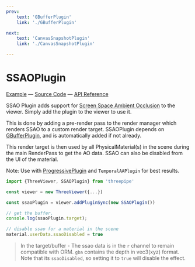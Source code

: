```yaml
---
prev: 
    text: 'GBufferPlugin'
    link: './GBufferPlugin'

next: 
    text: 'CanvasSnapshotPlugin'
    link: './CanvasSnapshotPlugin'

---
```


# SSAOPlugin

[//]: # (todo: image)

[Example](https://threepipe.org/examples/#ssao-plugin/) &mdash;
[Source Code](https://github.com/repalash/threepipe/blob/master/src/plugins/pipeline/SSAOPlugin.ts) &mdash;
[API Reference](https://threepipe.org/docs/classes/SSAOPlugin.html)

SSAO Plugin adds support for [Screen Space Ambient Occlusion](https://en.wikipedia.org/wiki/Screen_space_ambient_occlusion) to the viewer. Simply add the plugin to the viewer to use it.

This is done by adding a pre-render pass to the render manager which renders SSAO to a custom render target. SSAOPlugin depends on [GBufferPlugin](#gbufferplugin), and is automatically added if not already.

This render target is then used by all PhysicalMaterial(s) in the scene during the main RenderPass to get the AO data. SSAO can also be disabled from the UI of the material.

Note: Use with [ProgressivePlugin](#progressiveplugin) and `TemporalAAPlugin` for best results.

```typescript
import {ThreeViewer, SSAOPlugin} from 'threepipe'

const viewer = new ThreeViewer({...})

const ssaoPlugin = viewer.addPluginSync(new SSAOPlugin())

// get the buffer. 
console.log(ssaoPlugin.target);

// disable ssao for a material in the scene
material.userData.ssaoDisabled = true
```
> In the target/buffer - The ssao data is in the `r` channel to remain compatible with ORM. `gba` contains the depth in vec3(xyz) format.
> Note that its `ssaoDisabled`, so setting it to `true` will disable the effect.

